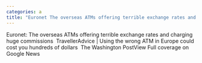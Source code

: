 ```yaml
---
categories: a
title: "Euronet The overseas ATMs offering terrible exchange rates and charging huge commissions  Traveller"
---
```

Euronet: The overseas ATMs offering terrible exchange rates and charging huge commissions&nbsp;&nbsp;TravellerAdvice | Using the wrong ATM in Europe could cost you hundreds of dollars&nbsp;&nbsp;The Washington PostView Full coverage on Google News